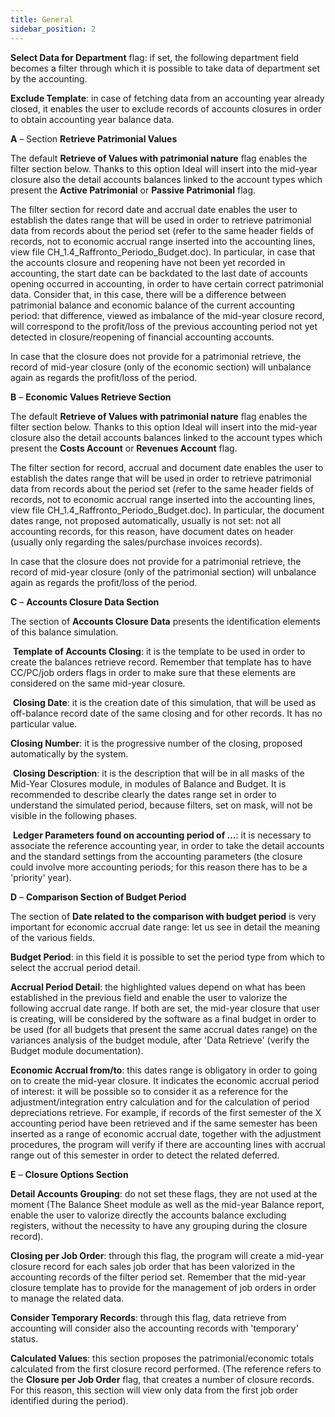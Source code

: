 ```yaml
---
title: General
sidebar_position: 2
---
```


**Select Data for Department** flag: if set, the following department field becomes a filter through which it is possible to take data of department set by the accounting.

**Exclude Template**: in case of fetching data from an accounting year already closed, it enables the user to exclude records of accounts closures in order to obtain accounting year balance data.

**A** – Section **Retrieve Patrimonial Values**

The default **Retrieve of Values with patrimonial nature** flag enables the filter section below. Thanks to this option Ideal will insert into the mid-year closure also the detail accounts balances linked to the account types which present the **Active Patrimonial** or **Passive Patrimonial** flag.

The filter section for record date and accrual date enables the user to establish the dates range that will be used in order to retrieve patrimonial data from records about the period set (refer to the same header fields of records, not to economic accrual range inserted into the accounting lines, view file CH_1.4_Raffronto_Periodo_Budget.doc). In particular, in case that the accounts closure and reopening have not been yet recorded in accounting, the start date can be backdated to the last date of accounts opening occurred in accounting, in order to have certain correct patrimonial data. Consider that, in this case, there will be a difference between patrimonial balance and economic balance of the current accounting period: that difference, viewed as imbalance of the mid-year closure record, will correspond to the profit/loss of the previous accounting period not yet detected in closure/reopening of financial accounting accounts.

In case that the closure does not provide for a patrimonial retrieve, the record of mid-year closure (only of the economic section) will unbalance again as regards the profit/loss of the period.

**B** – **Economic Values Retrieve Section**

The default **Retrieve of Values with patrimonial nature** flag enables the filter section below. Thanks to this option Ideal will insert into the mid-year closure also the detail accounts balances linked to the account types which present the **Costs Account** or **Revenues Account** flag.

The filter section for record, accrual and document date enables the user to establish the dates range that will be used in order to retrieve patrimonial data from records about the period set (refer to the same header fields of records, not to economic accrual range inserted into the accounting lines, view file CH_1.4_Raffronto_Periodo_Budget.doc). In particular, the document dates range, not proposed automatically, usually is not set: not all accounting records, for this reason, have document dates on header (usually only regarding the sales/purchase invoices records).

In case that the closure does not provide for a patrimonial retrieve, the record of mid-year closure (only of the patrimonial section) will unbalance again as regards the profit/loss of the period.

**C** – **Accounts Closure Data Section**

The section of **Accounts Closure Data** presents the identification elements of this balance simulation.

 **Template of Accounts Closing**: it is the template to be used in order to create the balances retrieve record. Remember that template has to have CC/PC/job orders flags in order to make sure that these elements are considered on the same mid-year closure.

 **Closing Date**: it is the creation date of this simulation, that will be used as off-balance record date of the same closing and for other records. It has no particular value.

**Closing Number**: it is the progressive number of the closing, proposed automatically by the system.

 **Closing Description**: it is the description that will be in all masks of the Mid-Year Closures module, in modules of Balance and Budget. It is recommended to describe clearly the dates range set in order to understand the simulated period, because filters, set on mask, will not be visible in the following phases.

 **Ledger Parameters found on accounting period of …**: it is necessary to associate the reference accounting year, in order to take the detail accounts and the standard settings from the accounting parameters (the closure could involve more accounting periods; for this reason there has to be a 'priority' year).

**D** – **Comparison Section of Budget Period**

The section of **Date related to the comparison with budget period** is very important for economic accrual date range: let us see in detail the meaning of the various fields.

**Budget Period**: in this field it is possible to set the period type from which to select the accrual period detail.

**Accrual Period Detail**: the highlighted values depend on what has been established in the previous field and enable the user to valorize the following accrual date range. If both are set, the mid-year closure that user is creating, will be considered by the software as a final budget in order to be used (for all budgets that present the same accrual dates range) on the variances analysis of the budget module, after 'Data Retrieve' (verify the Budget module documentation).

**Economic Accrual from/to**: this dates range is obligatory in order to going on to create the mid-year closure. It indicates the economic accrual period of interest: it will be possible so to consider it as a reference for the adjustment/integration entry calculation and for the calculation of period depreciations retrieve. For example, if records of the first semester of the X accounting period have been retrieved and if the same semester has been inserted as a range of economic accrual date, together with the adjustment procedures, the program will verify if there are accounting lines with accrual range out of this semester in order to detect the related deferred.

**E** – **Closure Options Section**

**Detail Accounts Grouping**: do not set these flags, they are not used at the moment (The Balance Sheet module as well as the mid-year Balance report, enable the user to valorize directly the accounts balance excluding registers, without the necessity to have any grouping during the closure record).

**Closing per Job Order**: through this flag, the program will create a mid-year closure record for each sales job order that has been valorized in the accounting records of the filter period set. Remember that the mid-year closure template has to provide for the management of job orders in order to manage the related data.

**Consider Temporary Records**: through this flag, data retrieve from accounting will consider also the accounting records with 'temporary' status.

**Calculated Values**: this section proposes the patrimonial/economic totals calculated from the first closure record performed. (The reference refers to the **Closure per Job Order** flag, that creates a number of closure records. For this reason, this section will view only data from the first job order identified during the period).






